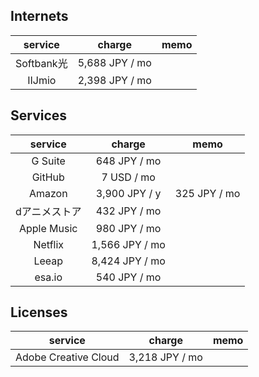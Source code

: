 ## Internets

| service | charge | memo |
|:---:|:---:|:---:|
| Softbank光 | 5,688 JPY / mo |  |
| IIJmio | 2,398 JPY / mo |  |

## Services

| service | charge | memo |
|:---:|:---:|:---:|
| G Suite | 648 JPY / mo |  |
| GitHub | 7 USD / mo |  |
| Amazon | 3,900 JPY / y | 325 JPY / mo |
| dアニメストア | 432 JPY / mo |  |
| Apple Music | 980 JPY / mo |  |
| Netflix | 1,566 JPY / mo |  |
| Leeap | 8,424 JPY / mo |  |
| esa.io | 540 JPY / mo |  |

## Licenses

| service | charge | memo |
|:---:|:---:|:---:|
| Adobe Creative Cloud | 3,218 JPY / mo |  |
